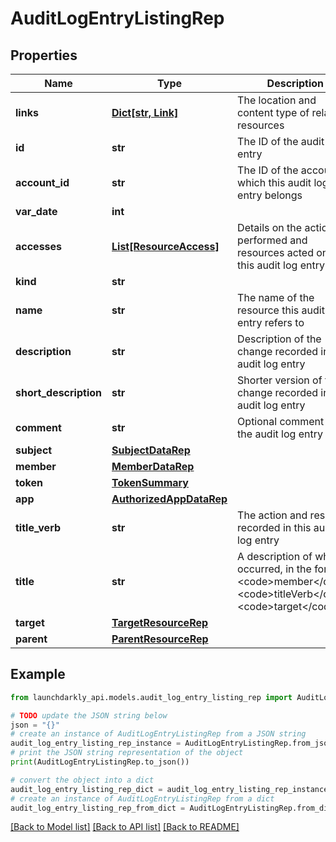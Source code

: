 # AuditLogEntryListingRep


## Properties

Name | Type | Description | Notes
------------ | ------------- | ------------- | -------------
**links** | [**Dict[str, Link]**](Link.md) | The location and content type of related resources | 
**id** | **str** | The ID of the audit log entry | 
**account_id** | **str** | The ID of the account to which this audit log entry belongs | 
**var_date** | **int** |  | 
**accesses** | [**List[ResourceAccess]**](ResourceAccess.md) | Details on the actions performed and resources acted on in this audit log entry | 
**kind** | **str** |  | 
**name** | **str** | The name of the resource this audit log entry refers to | 
**description** | **str** | Description of the change recorded in the audit log entry | 
**short_description** | **str** | Shorter version of the change recorded in the audit log entry | 
**comment** | **str** | Optional comment for the audit log entry | [optional] 
**subject** | [**SubjectDataRep**](SubjectDataRep.md) |  | [optional] 
**member** | [**MemberDataRep**](MemberDataRep.md) |  | [optional] 
**token** | [**TokenSummary**](TokenSummary.md) |  | [optional] 
**app** | [**AuthorizedAppDataRep**](AuthorizedAppDataRep.md) |  | [optional] 
**title_verb** | **str** | The action and resource recorded in this audit log entry | [optional] 
**title** | **str** | A description of what occurred, in the format &lt;code&gt;member&lt;/code&gt; &lt;code&gt;titleVerb&lt;/code&gt; &lt;code&gt;target&lt;/code&gt; | [optional] 
**target** | [**TargetResourceRep**](TargetResourceRep.md) |  | [optional] 
**parent** | [**ParentResourceRep**](ParentResourceRep.md) |  | [optional] 

## Example

```python
from launchdarkly_api.models.audit_log_entry_listing_rep import AuditLogEntryListingRep

# TODO update the JSON string below
json = "{}"
# create an instance of AuditLogEntryListingRep from a JSON string
audit_log_entry_listing_rep_instance = AuditLogEntryListingRep.from_json(json)
# print the JSON string representation of the object
print(AuditLogEntryListingRep.to_json())

# convert the object into a dict
audit_log_entry_listing_rep_dict = audit_log_entry_listing_rep_instance.to_dict()
# create an instance of AuditLogEntryListingRep from a dict
audit_log_entry_listing_rep_from_dict = AuditLogEntryListingRep.from_dict(audit_log_entry_listing_rep_dict)
```
[[Back to Model list]](../README.md#documentation-for-models) [[Back to API list]](../README.md#documentation-for-api-endpoints) [[Back to README]](../README.md)


